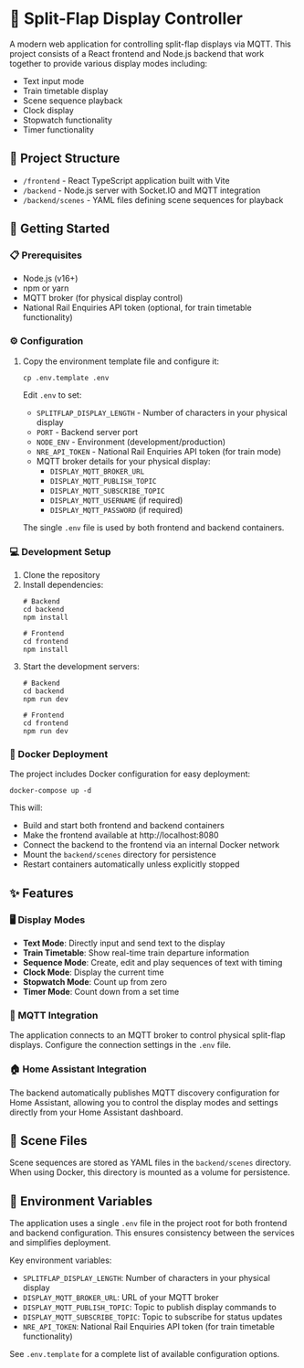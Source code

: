# 🚉 Split-Flap Display Controller

A modern web application for controlling split-flap displays via MQTT. This project consists of a React frontend and Node.js backend that work together to provide various display modes including:

- Text input mode
- Train timetable display
- Scene sequence playback
- Clock display
- Stopwatch functionality
- Timer functionality

## 📁 Project Structure

- `/frontend` - React TypeScript application built with Vite
- `/backend` - Node.js server with Socket.IO and MQTT integration
- `/backend/scenes` - YAML files defining scene sequences for playback

## 🚀 Getting Started

### 📋 Prerequisites

- Node.js (v16+)
- npm or yarn
- MQTT broker (for physical display control)
- National Rail Enquiries API token (optional, for train timetable functionality)

### ⚙️ Configuration

1. Copy the environment template file and configure it:

   ```
   cp .env.template .env
   ```

   Edit `.env` to set:
   - `SPLITFLAP_DISPLAY_LENGTH` - Number of characters in your physical display
   - `PORT` - Backend server port
   - `NODE_ENV` - Environment (development/production)
   - `NRE_API_TOKEN` - National Rail Enquiries API token (for train mode)
   - MQTT broker details for your physical display:
     - `DISPLAY_MQTT_BROKER_URL`
     - `DISPLAY_MQTT_PUBLISH_TOPIC`
     - `DISPLAY_MQTT_SUBSCRIBE_TOPIC`
     - `DISPLAY_MQTT_USERNAME` (if required)
     - `DISPLAY_MQTT_PASSWORD` (if required)

   The single `.env` file is used by both frontend and backend containers.

### 💻 Development Setup

1. Clone the repository
2. Install dependencies:
   ```
   # Backend
   cd backend
   npm install

   # Frontend
   cd frontend
   npm install
   ```
3. Start the development servers:
   ```
   # Backend
   cd backend
   npm run dev

   # Frontend
   cd frontend
   npm run dev
   ```

### 🐳 Docker Deployment

The project includes Docker configuration for easy deployment:

```
docker-compose up -d
```

This will:
- Build and start both frontend and backend containers
- Make the frontend available at http://localhost:8080
- Connect the backend to the frontend via an internal Docker network
- Mount the `backend/scenes` directory for persistence
- Restart containers automatically unless explicitly stopped

## ✨ Features

### 🖥️ Display Modes

- **Text Mode**: Directly input and send text to the display
- **Train Timetable**: Show real-time train departure information
- **Sequence Mode**: Create, edit and play sequences of text with timing
- **Clock Mode**: Display the current time
- **Stopwatch Mode**: Count up from zero
- **Timer Mode**: Count down from a set time

### 📡 MQTT Integration

The application connects to an MQTT broker to control physical split-flap displays. Configure the connection settings in the `.env` file.

### 🏠 Home Assistant Integration

The backend automatically publishes MQTT discovery configuration for Home Assistant, allowing you to control the display modes and settings directly from your Home Assistant dashboard.

## 📝 Scene Files

Scene sequences are stored as YAML files in the `backend/scenes` directory. When using Docker, this directory is mounted as a volume for persistence.

## 🔄 Environment Variables

The application uses a single `.env` file in the project root for both frontend and backend configuration. This ensures consistency between the services and simplifies deployment.

Key environment variables:
- `SPLITFLAP_DISPLAY_LENGTH`: Number of characters in your physical display
- `DISPLAY_MQTT_BROKER_URL`: URL of your MQTT broker
- `DISPLAY_MQTT_PUBLISH_TOPIC`: Topic to publish display commands to
- `DISPLAY_MQTT_SUBSCRIBE_TOPIC`: Topic to subscribe for status updates
- `NRE_API_TOKEN`: National Rail Enquiries API token (for train timetable functionality)

See `.env.template` for a complete list of available configuration options.
